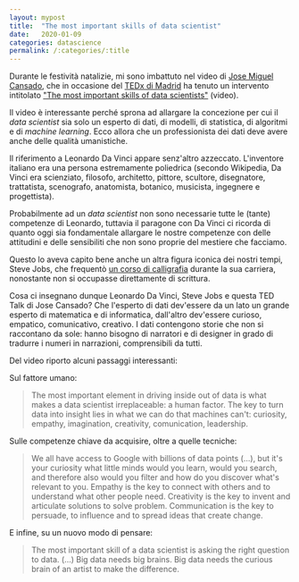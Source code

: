 ```yaml
---
layout: mypost
title:  "The most important skills of data scientist"
date:   2020-01-09
categories: datascience
permalink: /:categories/:title
---
```


Durante le festività natalizie, mi sono imbattuto nel video di [Jose Miguel Cansado][JoseCansado], che in occasione del [TEDx di Madrid][TedxMadridLink] ha tenuto un intervento intitolato ["The most important skills of data scientists"][TedTalk] (video).

Il video è interessante perché sprona ad allargare la concezione per cui il _data scientist_ sia solo un esperto di dati, di modelli, di statistica, di algoritmi e di _machine learning_. Ecco allora che un professionista dei dati deve avere anche delle qualità umanistiche.

Il riferimento a Leonardo Da Vinci appare senz'altro azzeccato. L'inventore italiano era una persona estremamente poliedrica (secondo Wikipedia, Da Vinci era scienziato, filosofo, architetto, pittore, scultore, disegnatore, trattatista, scenografo, anatomista, botanico, musicista, ingegnere e progettista).

Probabilmente ad un _data scientist_ non sono necessarie tutte le (tante) competenze di Leonardo, tuttavia il paragone con Da Vinci ci ricorda di quanto oggi sia fondamentale allargare le nostre competenze con delle attitudini e delle sensibiliti che non sono proprie del mestiere che facciamo.

Questo lo aveva capito bene anche un altra figura iconica dei nostri tempi, Steve Jobs, che frequentò [un corso di calligrafia][JobsLink] durante la sua carriera, nonostante non si occupasse direttamente di scrittura.

Cosa ci insegnano dunque Leonardo Da Vinci, Steve Jobs e questa TED Talk di Jose Cansado? Che l'esperto di dati dev'essere da un lato un grande esperto di matematica e di informatica, dall'altro dev'essere curioso, empatico, comunicativo, creativo. I dati contengono storie che non si raccontano da sole: hanno bisogno di narratori e di designer in grado di tradurre i numeri in narrazioni, comprensibili da tutti.

Del video riporto alcuni passaggi interessanti:

Sul fattore umano:
> The most important element in driving inside out of data is what makes a data scientist irreplaceable: a human factor. The key to turn data into insight lies in what we can do that machines can't: curiosity, empathy, imagination, creativity, comunication, leadership.

Sulle competenze chiave da acquisire, oltre a quelle tecniche:
> We all have access to Google with billions of data points (...), but it's your curiosity what little minds would you learn, would you search, and therefore also would you filter and how do you discover what's relevant to you. Empathy is the key to connect with others and to understand what other people need. Creativity is the key to invent and articulate solutions to solve problem. Communication is the key to persuade, to influence and to spread ideas that create change.

E infine, su un nuovo modo di pensare:
> The most important skill of a data scientist is asking the right question to data. (...) Big data needs big brains. Big data needs the curious brain of an artist to make the difference.

[TedTalk]: https://www.youtube.com/watch?v=qrhRfPY4F4w&t=4s
[JobsLink]: https://www.ebookextra.it/la-calligrafia-nella-formazione-steve-jobs/
[TedxMadridLink]: http://www.tedxmadrid.com/
[JoseCansado]: https://www.linkedin.com/in/josemiguelcansado/?originalSubdomain=es
